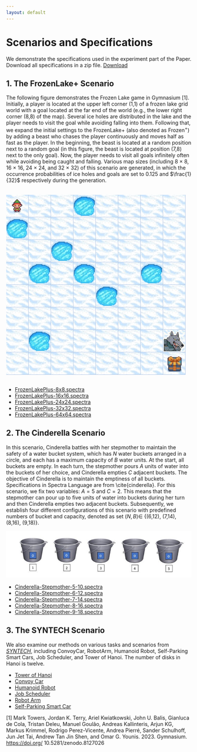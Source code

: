 ```yaml
---
layout: default
---
```


# Scenarios and Specifications
We demonstrate the specifications used in the experiment part of the Paper. Download all specifications in a zip file. [Download](resources/specifications.zip)

## [](#header-2) **1. The FrozenLake+ Scenario**

The following figure demonstrates the Frozen Lake game in Gymnasium [1]. Initially, a player is located at the upper left corner (1,1) of a frozen lake grid world with a goal located at the far end of the world (e.g., the lower right corner (8,8) of the map). Several ice holes are distributed in the lake and the player needs to visit the goal while avoiding falling into them. Following that, we expand the initial settings to the FrozenLake+ (also denoted as Frozen$^+$) by adding a beast who chases the player continuously and moves half as fast as the player. In the beginning, the beast is located at a random position next to a random goal (in this figure, the beast is located at position (7,8) next to the only goal). Now, the player needs to visit all goals infinitely often while avoiding being caught and falling. Various map sizes (including 8 $\times$ 8, 16 $\times$ 16, 24 $\times$ 24, and 32 $\times$ 32) of this scenario are generated, in which the occurrence probabilities of ice holes and goals are set to 0.125 and $\frac{1}{32}$ respectively during the generation.

<br>

<img src="resources/map-8x8.png" alt="framework" style="display:block; margin:- auto;">

<br>

* [FrozenLakePlus-8x8.spectra](resources/spec-frozen/FrozenLakePlus-8x8.spectra)
* [FrozenLakePlus-16x16.spectra](resources/spec-frozen/FrozenLakePlus-16x16.spectra)
* [FrozenLakePlus-24x24.spectra](resources/spec-frozen/FrozenLakePlus-24x24.spectra)
* [FrozenLakePlus-32x32.spectra](resources/spec-frozen/FrozenLakePlus-32x32.spectra)
* [FrozenLakePlus-64x64.spectra](resources/spec-frozen/FrozenLakePlus-64x64.spectra)

## [](#header-2) **2. The Cinderella Scenario**

In this scenario, Cinderella battles with her stepmother to maintain the safety of a water bucket system, which has $N$ water buckets arranged in a circle, and each has a maximum capacity of $B$ water units. At the start, all buckets are empty. In each turn, the stepmother pours $A$ units of water into the buckets of her choice, and Cinderella empties $C$ adjacent buckets. The objective of Cinderella is to maintain the emptiness of all buckets.
Specifications in Spectra Language are from \cite{cinderella}.
For this scenario, we fix two variables: $A=5$ and $C=2$. This means that the stepmother can pour up to five units of water into buckets during her turn and then Cinderella empties two adjacent buckets. Subsequently, we establish four different configurations of this scenario with predefined numbers of bucket and capacity, denoted as set $(N, B)\in$ \{(6,12), (7,14), (8,16), (9,18)\}.

![alt text](resources/image.png)

* [Cinderella-Stepmother-5-10.spectra](resources/spec-cinderella/cinderella-5x10.spectra)
* [Cinderella-Stepmother-6-12.spectra](resources/spec-cinderella/cinderella-6x12.spectra)
* [Cinderella-Stepmother-7-14.spectra](resources/spec-cinderella/cinderella-7x14.spectra)
* [Cinderella-Stepmother-8-16.spectra](resources/spec-cinderella/cinderella-8x16.spectra)
* [Cinderella-Stepmother-9-18.spectra](resources/spec-cinderella/cinderella-9x18.spectra)


## [](#header-2) **3. The SYNTECH Scenario**

We also examine our methods on various tasks and scenarios from [*SYNTECH*](https://smlab.cs.tau.ac.il/syntech/spectra/index.html), including ConvoyCar, RobotArm, Humanoid Robot, Self-Parking Smart Cars, Job Scheduler, and Tower of Hanoi. 
The number of disks in Hanoi is twelve.

* [Tower of Hanoi](resources/spec-syntech/Hanoi.spectra)
* [Convoy Car](resources/spec-syntech/ConvoyCar.spectra)
* [Humanoid Robot](resources/spec-syntech/Humanoid.spectra)
* [Job Scheduler](resources/spec-syntech/JobScheduler.spectra)
* [Robot Arm](resources/spec-syntech/roboticarm.spectra)
* [Self-Parking Smart Car](resources\spec-syntech\SelfParkingSmartCar.spectra)


[1] Mark Towers, Jordan K. Terry, Ariel Kwiatkowski, John U. Balis, Gianluca de
Cola, Tristan Deleu, Manuel Goulão, Andreas Kallinteris, Arjun KG, Markus
Krimmel, Rodrigo Perez-Vicente, Andrea Pierré, Sander Schulhoff, Jun Jet Tai,
Andrew Tan Jin Shen, and Omar G. Younis. 2023. Gymnasium. https://doi.org/
10.5281/zenodo.8127026